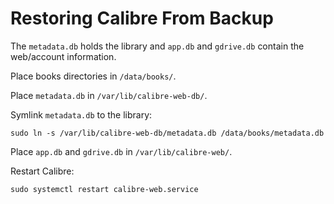 # Restoring Calibre From Backup

The `metadata.db` holds the library and `app.db` and `gdrive.db` contain the
web/account information.

Place books directories in `/data/books/`.

Place `metadata.db` in `/var/lib/calibre-web-db/`.

Symlink `metadata.db` to the library:

```
sudo ln -s /var/lib/calibre-web-db/metadata.db /data/books/metadata.db
```

Place `app.db` and `gdrive.db` in `/var/lib/calibre-web/`.

Restart Calibre:

```
sudo systemctl restart calibre-web.service
```

